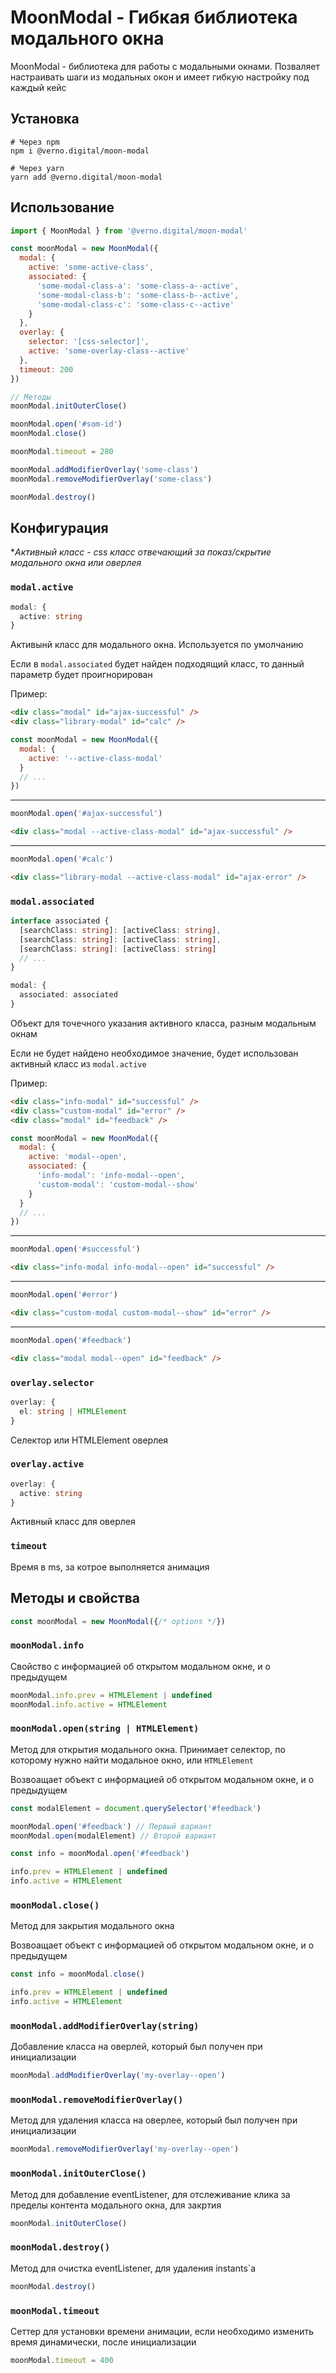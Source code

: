 # MoonModal - Гибкая библиотека модального окна

MoonModal - библиотека для работы с модальными окнами.
Позваляет настраивать шаги из модальных окон
и имеет гибкую настройку под каждый кейс

## Установка

```shell
# Через npm
npm i @verno.digital/moon-modal

# Через yarn
yarn add @verno.digital/moon-modal
```

## Использование

```js
import { MoonModal } from '@verno.digital/moon-modal'

const moonModal = new MoonModal({
  modal: {
    active: 'some-active-class',
    associated: {
      'some-modal-class-a': 'some-class-a--active',
      'some-modal-class-b': 'some-class-b--active',
      'some-modal-class-c': 'some-class-c--active'
    }
  },
  overlay: {
    selector: '[css-selector]',
    active: 'some-overlay-class--active'
  },
  timeout: 200
})

// Методы
moonModal.initOuterClose()

moonModal.open('#som-id')
moonModal.close()

moonModal.timeout = 280

moonModal.addModifierOverlay('some-class')
moonModal.removeModifierOverlay('some-class')

moonModal.destroy()
```

## Конфигурация

**Активный класс - css класс отвечающий за показ/скрытие модального окна или оверлея*

### `modal.active`

```ts
modal: {
  active: string
}
```

Активынй класс для модального окна.
Используется по умолчанию

Если в `modal.associated` будет найден подходящий класс,
то данный параметр будет проигнорирован

Пример:

```html
<div class="modal" id="ajax-successful" />
<div class="library-modal" id="calc" />
```

```js
const moonModal = new MoonModal({
  modal: {
    active: '--active-class-modal'
  }
  // ...
})
```

***

```js
moonModal.open('#ajax-successful')
```

```html
<div class="modal --active-class-modal" id="ajax-successful" />
```

***

```js
moonModal.open('#calc')
```

```html
<div class="library-modal --active-class-modal" id="ajax-error" />
```

### `modal.associated`

```ts
interface associated {
  [searchClass: string]: [activeClass: string],
  [searchClass: string]: [activeClass: string],
  [searchClass: string]: [activeClass: string]
  // ...
}

modal: {
  associated: associated
}
```

Объект для точечного указания активного класса,
разным модальным окнам

Если не будет найдено необходимое значение,
будет использован активный класс из `modal.active`

Пример:

```html
<div class="info-modal" id="successful" />
<div class="custom-modal" id="error" />
<div class="modal" id="feedback" />
```

```js
const moonModal = new MoonModal({
  modal: {
    active: 'modal--open',
    associated: {
      'info-modal': 'info-modal--open',
      'custom-modal': 'custom-modal--show'
    }
  }
  // ...
})
```

***

```js
moonModal.open('#successful')
```

```html
<div class="info-modal info-modal--open" id="successful" />
```

***

```js
moonModal.open('#error')
```

```html
<div class="custom-modal custom-modal--show" id="error" />
```

***

```js
moonModal.open('#feedback')
```

```html
<div class="modal modal--open" id="feedback" />
```

### `overlay.selector`

```ts
overlay: {
  el: string | HTMLElement
}
```

Селектор или HTMLElement оверлея

### `overlay.active`

```ts
overlay: {
  active: string
}
```

Активный класс для оверлея


### `timeout`

Время в ms, за котрое выполняется анимация

## Методы и свойства

```ts
const moonModal = new MoonModal({/* options */})
```

### `moonModal.info`

Свойство с информацией об открытом модальном
окне, и о предыдущем

```ts
moonModal.info.prev = HTMLElement | undefined
moonModal.info.active = HTMLElement
```

### `moonModal.open(string | HTMLElement)`

Метод для открытия модального окна. Принимает селектор,
по которому нужно найти модальное окно, или `HTMLElement`

Возвоащает объект с информацией об открытом модальном
окне, и о предыдущем

```ts
const modalElement = document.querySelector('#feedback')

moonModal.open('#feedback') // Первый вариант
moonModal.open(modalElement) // Второй вариант

const info = moonModal.open('#feedback')

info.prev = HTMLElement | undefined
info.active = HTMLElement
```

### `moonModal.close()`

Метод для закрытия модального окна

Возвоащает объект с информацией об открытом модальном
окне, и о предыдущем

```ts
const info = moonModal.close()

info.prev = HTMLElement | undefined
info.active = HTMLElement
```

### `moonModal.addModifierOverlay(string)`

Добавление класса на оверлей, который был получен
при инициализации

```ts
moonModal.addModifierOverlay('my-overlay--open')
```

### `moonModal.removeModifierOverlay()`

Метод для удаления класса на оверлее, который был получен
при инициализации

```ts
moonModal.removeModifierOverlay('my-overlay--open')
```

### `moonModal.initOuterClose()`

Метод для добавление eventListener, для отслеживание
клика за пределы контента модального окна, для закртия

```ts
moonModal.initOuterClose()
```

### `moonModal.destroy()`

Метод для очистка eventListener,
для удаления instants`а

```ts
moonModal.destroy()
```

### `moonModal.timeout`

Сеттер для установки времени анимации, если необходимо
изменить время динамически, после инициализации

```ts
moonModal.timeout = 400
```
